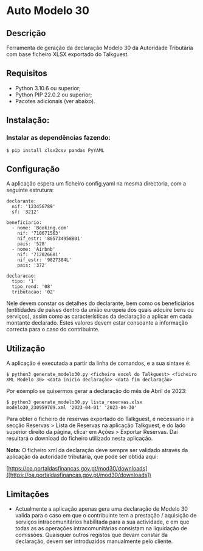 # Auto Modelo 30

## Descrição

Ferramenta de geração da declaração Modelo 30 da Autoridade Tributária com base ficheiro XLSX 
exportado do Talkguest.



## Requisitos

 * Python 3.10.6 ou superior;
 * Python PIP 22.0.2 ou superior;
 * Pacotes adicionais (ver abaixo).


## Instalação:

### Instalar as dependências fazendo:

```
$ pip install xlsx2csv pandas PyYAML
```

## Configuração

A aplicação espera um ficheiro config.yaml na mesma directoria, com a seguinte estrutura:

```
declarante:
  nif: '123456789'
  sf: '3212'

beneficiario:
  - nome: 'Booking.com'
    nif: '710671563'
    nif_estr: '805734958B01'
    pais: '528'
  - nome: 'Airbnb'
    nif: '712026681'
    nif_estr: '9827384L'
    pais: '372'

declaracao:
  tipo: '1'
  tipo_rend: '08'
  tributacao: '02'

```

Nele devem constar os detalhes do declarante, bem como os beneficiários (entitidades de países
dentro da união europeia dos quais adquire bens ou serviços), assim como as características
da declaração a aplicar em cada montante declarado. Estes valores devem estar consoante
a informação correcta para o caso do contribuinte.

## Utilização

A aplicação é executada a partir da linha de comandos, e a sua sintaxe é:

```
$ python3 generate_modelo30.py <ficheiro excel do Talkguest> <ficheiro XML Modelo 30> <data inicio declaração> <data fim declaração>
```

Por exemplo se quisermos gerar a declaração do mês de Abril de 2023:

```
$ python3 generate_modelo30.py lista_reservas.xlsx modelo30_230959709.xml '2023-04-01' '2023-04-30'
```

Para obter o ficheiro de reservas exportado do Talkguest, é necessario ir à secção  Reservas > Lista de Reservas na aplicação
Talkguest, e do lado superior direito da página, clicar em Ações > Exportar Reservas. Daí resultará o download do
ficheiro utilizado nesta aplicação.

**Nota:** O ficheiro xml da declaração deve sempre ser validado através da aplicação da autoridade 
tributária, que pode ser obtida aqui:

[https://oa.portaldasfinancas.gov.pt/mod30/downloads]([https://oa.portaldasfinancas.gov.pt/mod30/downloads])


## Limitações

 - Actualmente a aplicação apenas gera uma declaração de Modelo 30 valida para o caso em que 
   o contribuinte tem a prestação / aquisição de serviços intracomunitários habilitada
   para a sua actividade, e em que todas as as operações intracomunitárias consistam na liquidação
   de comissões. Quaisquer outros registos que devam constar da declaração, devem ser
   introduzidos manualmente pelo cliente.
